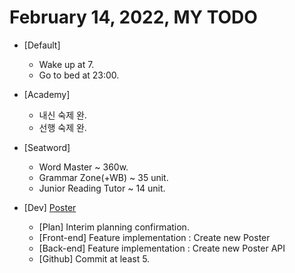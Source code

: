 # February 14, 2022, MY TODO

- [Default]

  - Wake up at 7.
  - Go to bed at 23:00.

- [Academy]

  - 내신 숙제 완.
  - 선행 숙제 완.

- [Seatword]

  - Word Master ~ 360w.
  - Grammar Zone(+WB) ~ 35 unit.
  - Junior Reading Tutor ~ 14 unit.

- [Dev] [Poster](https://github.com/Novelier-Webbelier/poster)

  - [Plan] Interim planning confirmation.
  - [Front-end] Feature implementation : Create new Poster
  - [Back-end] Feature implementation : Create new Poster API
  - [Github] Commit at least 5.
